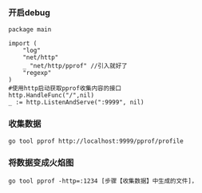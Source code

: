 ### 开启debug
```
package main

import (
    "log"
    "net/http"
    _ "net/http/pprof" //引入就好了
    "regexp"
)
#使用http启动获取pprof收集内容的接口
http.HandleFunc("/",nil)
_ := http.ListenAndServe(":9999", nil)
```


### 收集数据
```
go tool pprof http://localhost:9999/pprof/profile
```

### 将数据变成火焰图
```
go tool pprof -http=:1234 [步骤【收集数据】中生成的文件]，
```
